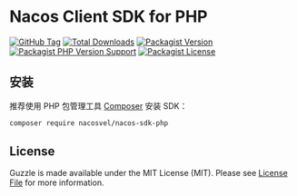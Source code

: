 # Nacos Client SDK for PHP

[![GitHub Tag](https://img.shields.io/github/v/tag/nacosvel/nacos-sdk-php)](https://github.com/nacosvel/nacos-sdk-php/tags)
[![Total Downloads](https://img.shields.io/packagist/dt/nacosvel/nacos-sdk-php?style=flat-square)](https://packagist.org/packages/nacosvel/nacos-sdk-php)
[![Packagist Version](https://img.shields.io/packagist/v/nacosvel/nacos-sdk-php)](https://packagist.org/packages/nacosvel/nacos-sdk-php)
[![Packagist PHP Version Support](https://img.shields.io/packagist/php-v/nacosvel/nacos-sdk-php)](https://github.com/nacosvel/nacos-sdk-php)
[![Packagist License](https://img.shields.io/github/license/nacosvel/nacos-sdk-php)](https://github.com/nacosvel/nacos-sdk-php)

## 安装

推荐使用 PHP 包管理工具 [Composer](https://getcomposer.org/) 安装 SDK：

```bash
composer require nacosvel/nacos-sdk-php
```

## License

Guzzle is made available under the MIT License (MIT). Please see [License File](LICENSE) for more information.
